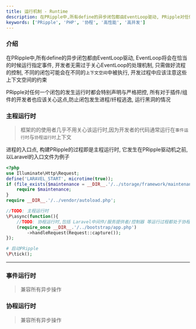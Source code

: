 ```yaml
---
title: 运行机制 - Runtime
description: 在PRipple中,所有define的异步闭包都由EventLoop驱动, PRipple对任何一个闭包的发生运行时都会特别声明与严格把控, 所有对于插件/组件的开发者也应该关心这点,防止闭包发生进程/纤程逃逸,运行黑洞的情况
keywords: ['PRipple', 'PHP', '协程', '高性能', '高并发']
---
```


### 介绍

在PRipple中,所有define的异步闭包都由EventLoop驱动, EventLoop将会在恰当的时候运行指定事件, 开发者无需过于关心EventLoop的处理机制,
只需做好流程的控制, 不同的闭包可能会在不同的`上下文空间`中被执行, 开发过程中应该注意这些上下文空间的约束

PRipple对任何一个闭包的发生运行时都会特别声明与严格把控, 所有对于插件/组件的开发者也应该关心这点,防止闭包发生进程/纤程逃逸,
运行黑洞的情况

### 主程运行时

> 框架的的使用者几乎不用关心该运行时,因为开发者的代码通常运行在`事件运行时`与`协程运行时`上下文

进程的入口点, 构建PRipple的过程即是主程运行时, 它发生在PRipple驱动机之前, 以Laravel的入口文件为例子

```php
<?php
use Illuminate\Http\Request;
define('LARAVEL_START', microtime(true));
if (file_exists($maintenance = __DIR__.'/../storage/framework/maintenance.php')) {
    require $maintenance;
}
require __DIR__.'/../vendor/autoload.php';

//TODO: 主程运行时
\P\async(function(){
    //TODO: 协程运行时,包括 Laravel中间件/服务提供者/控制器 等运行过程都处于协程序空间中
    (require_once __DIR__.'/../bootstrap/app.php')
        ->handleRequest(Request::capture());
});

# 启动PRipple
\P\tick();
```

---

### 事件运行时

> 兼容所有异步操作

### 协程运行时

> 兼容所有异步操作
